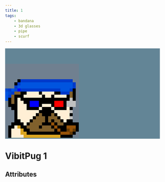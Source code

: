 ```yaml
---
title: 1
tags:
    - bandana
    - 3d glasses
    - pipe
    - scurf
---
```


<div class="row">
    <div style="background-color: #638596" class="col-md-12">
        <img src="1.png" style="margin-top: 50px;" class="mx-auto d-block">
    </div>
</div>

# VibitPug 1

## Attributes
